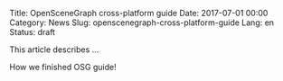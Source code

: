 Title: OpenSceneGraph cross-platform guide
Date: 2017-07-01 00:00
Category: News
Slug: openscenegraph-cross-platform-guide
Lang: en
Status: draft

This article describes ...


How we finished OSG guide!
 
